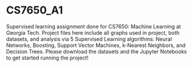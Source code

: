# CS7650_A1

Supervised learning assignment done for CS7650: Machine Learning at Georgia Tech. Project files here include all graphs used in project, both datasets, and analysis via 5 Supervised Learning algorithms: Neural Networks, Boosting, Support Vector Machines, k-Nearest Neighbors, and Decision Trees. Please download the datasets and the Jupyter Notebooks to get started running the project!
